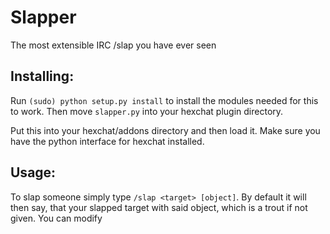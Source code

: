 Slapper
=======

The most extensible IRC /slap you have ever seen

Installing:
----------
Run `(sudo) python setup.py install` to install the modules needed for this to work. Then move
`slapper.py` into your hexchat plugin directory.

Put this into your hexchat/addons directory and then load it. Make sure you have the python
interface for hexchat installed.

Usage:
------
To slap someone simply type `/slap <target> [object]`. By default it will then say, that your
slapped target with said object, which is a trout if not given. You can modify
